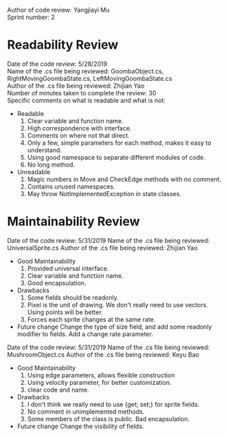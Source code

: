Author of code review: Yangjiayi Mu  
Sprint number: 2  

# Readability Review  
Date of the code review: 5/28/2019  
Name of the .cs file being reviewed: GoombaObject.cs, RightMovingGoombaState.cs, LeftMovingGoombaState.cs  
Author of the .cs file being reviewed: Zhijian Yao  
Number of minutes taken to complete the review: 30  
Specific comments on what is readable and what is not:   

* Readable
	1. Clear variable and function name.
	2. High correspondence with interface.
	3. Comments on where not that direct.
	4. Only a few, simple parameters for each method, makes it easy to understand.
    5. Using good namespace to separate different modules of code.
	6. No long method.
* Unreadable
	1. Magic numbers in Move and CheckEdge methods with no comment.
	2. Contains unused namespaces.
    3. May throw NotImplementedException in state classes.

# Maintainability Review  
Date of the code review: 5/31/2019
Name of the .cs file being reviewed: UniversalSprite.cs
Author of the .cs file being reviewed: Zhijian Yao  
* Good Maintainability
	1. Provided universal interface.  
	2. Clear variable and function name.  
	3. Good encapsulation. 
* Drawbacks
	1. Some fields should be readonly.
	2. Pixel is the unit of drawing. We don't really need to use vectors. Using points will be better.
	3. Forces each sprite changes at the same rate.
* Future change
	Change the type of size field, and add some readonly modifier to fields. Add a change rate parameter.

Date of the code review: 5/31/2019
Name of the .cs file being reviewed: MushroomObject.cs
Author of the .cs file being reviewed: Keyu Bao
* Good Maintainability
	1. Using edge parameters, allows flexible construction
	2. Using velocity parameter, for better customization.
	3. clear code and name.
* Drawbacks
	1. I don't think we really need to use {get; set;} for sprite fields.
	2. No comment in unimplemented methods.
	3. Some members of the class is public. Bad encapsulation.
* Future change
	Change the visibility of fields. 


